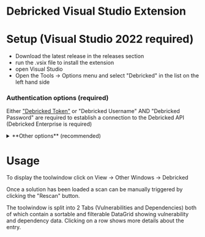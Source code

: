# Debricked Visual Studio Extension


# Setup (Visual Studio 2022 required)

- Download the latest release in the releases section
- run the .vsix file to install the extension
- open Visual Studio
- Open the Tools -> Options menu and select "Debricked" in the list on the left hand side

### Authentication options (required)
Either ["Debricked Token"](https://docs.debricked.com/product/administration/generate-access-token) or "Debricked Username" AND "Debricked Password" are required to establish a connection to the Debricked API (Debricked Enterprise is required)

<details>
  <summary>**Other options** (recommended)</summary>

### Connection options (optional)
Configure an optional proxy and enable "Ignore certificate errors" if required

### Scan settings (recommended)
- Data refresh interval: Number of hours until a full data refresh is done. Until the timeout is reached the extension incrementally updates collected data to reduce the number of API calls.
- Enable Fingerprinting: If enabled the debricked scan will include a [binary fingerprint analysis](https://docs.debricked.com/tools-and-integrations/cli/debricked-cli/file-fingerprinting)
- Exclusions: Items to exclude during resolve and scan actions (one per line)
- Scan entire Solution: If enabled the entire solution (all projects) is scanned. If disabled only the active project is scanned.
- Repository type: See description below
- Persistent repository mapping strategy: See description below
- Temporary repository mapping strategy: See description below


Repository mapping:
There are two types of repository mapping the extension can use, the chosen repository type and associated mapping strategy have a major impact on data retention and hygiene in your Debricked tenant.
The two types of repositories are "persistent" and "temporary" repositories. 


Persistent Repositories:

When using a persistent repository the extension will map a Visual Studio solution or project to a Debricked repository (either existing or automatically created). The repository in question will persist and each consecutive scan will be uploaded to the mapped repository. Be aware that Debricked essentially overwrites old results with new ones. Dont apply this on repositories you are actually using to monitor your pipeline health.
When using a persistent repository the extension will incrementally pull new scan results to preserve API calls.

For persistent repositories there are 3 mapping strategy options:
- AutoDetectThenSolutionName: The extension will run ["debricked scan"](https://docs.debricked.com/tools-and-integrations/cli/debricked-cli#scan) without the -repository and -commit parameter the first time a project is scanned. If the debricked CLI fails to detect a repository the solution- or projectname will be used as the repository name.
- AutoDetectThenRepoID: The extension will run ["debricked scan"](https://docs.debricked.com/tools-and-integrations/cli/debricked-cli#scan) without the -repository and -commit parameter the first time a project is scanned. If the debricked CLI fails to detect a repository the extension will present the user with a list of existing repositories to choose from.
- AlwaysAskRepoID: The extension will always present the user with a list of existing repositories to choose from.

Temporary Repositories:

When using a temporary repository the extension will create a repository for each scan. The repository will be deleted automatically once results have been pulled from the API. 
Mapping strategies for temporary repositories enable you to link these temporary repositories with an existing persistent one. This mapping is used by the extension to copy any applicable rules from the mapped repository to ensure proper policy validation.

For temporary repositories there are 2 mapping strategy options:
- AlwaysAskRepoID: The extension will always present the user with a list of existing repositories to choose from.
- NoMapping: No mapping is applied, only rules marked as default rules will be evaluated.

### Triggers (optional)
- After build (always): Triggers a rescan after the Solution or Project is built, regardless of the build being followed by a debug session
- After build (unless debugging): Triggers a rescan after the Solution or Project is built, unless the build is followed by a debug session
- On reference added: Triggers a rescan when a reference is added (currently supported for C#, VB)
  
</details>


# Usage
To display the toolwindow click on View -> Other Windows -> Debricked

Once a solution has been loaded a scan can be manually triggered by clicking the "Rescan" button.

The toolwindow is split into 2 Tabs (Vulnerabilities and Dependencies) both of which contain a sortable and filterable DataGrid showing vulnerability and dependency data. Clicking on a row shows more details about the entry.
